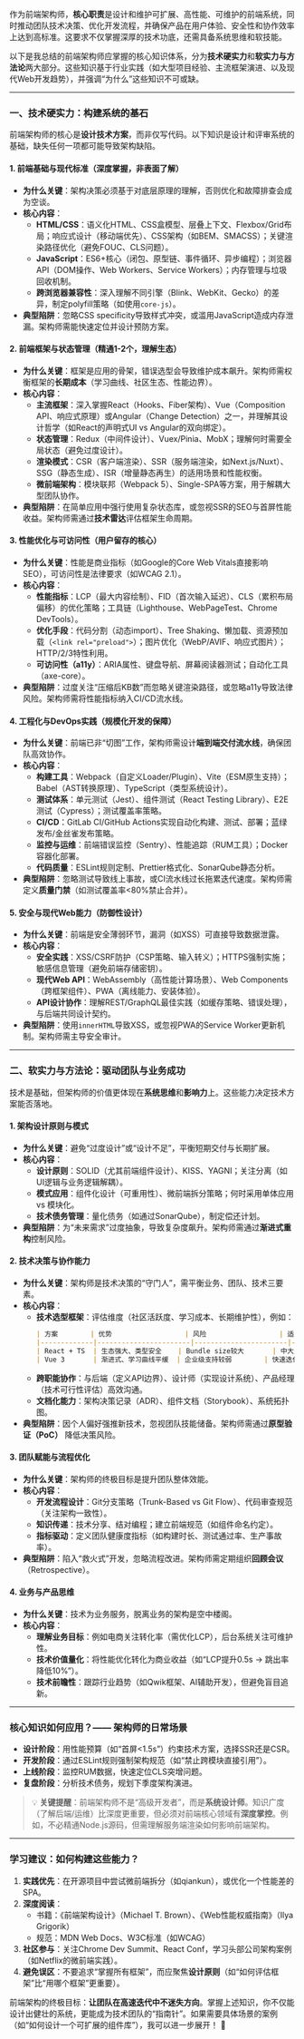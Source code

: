 作为前端架构师，**核心职责**是设计和维护可扩展、高性能、可维护的前端系统，同时推动团队技术决策、优化开发流程，并确保产品在用户体验、安全性和协作效率上达到高标准。这要求不仅掌握深厚的技术功底，还需具备系统思维和软技能。

以下是我总结的前端架构师应掌握的核心知识体系，分为**技术硬实力**和**软实力与方法论**两大部分。这些知识基于行业实践（如大型项目经验、主流框架演进、以及现代Web开发趋势），并强调“为什么”这些知识不可或缺。

---

### 一、技术硬实力：构建系统的基石
前端架构师的核心是**设计技术方案**，而非仅写代码。以下知识是设计和评审系统的基础，缺失任何一项都可能导致架构缺陷。

#### 1. 前端基础与现代标准（深度掌握，非表面了解）
   - **为什么关键**：架构决策必须基于对底层原理的理解，否则优化和故障排查会成为空谈。
   - **核心内容**：
     - **HTML/CSS**：语义化HTML、CSS盒模型、层叠上下文、Flexbox/Grid布局；响应式设计（移动端优先）、CSS架构（如BEM、SMACSS）；关键渲染路径优化（避免FOUC、CLS问题）。
     - **JavaScript**：ES6+核心（闭包、原型链、事件循环、异步编程）；浏览器API（DOM操作、Web Workers、Service Workers）；内存管理与垃圾回收机制。
     - **跨浏览器兼容性**：深入理解不同引擎（Blink、WebKit、Gecko）的差异，制定polyfill策略（如使用`core-js`）。
   - **典型陷阱**：忽略CSS specificity导致样式冲突，或滥用JavaScript造成内存泄漏。架构师需能快速定位并设计预防方案。

#### 2. 前端框架与状态管理（精通1-2个，理解生态）
   - **为什么关键**：框架是应用的骨架，错误选型会导致维护成本飙升。架构师需权衡框架的**长期成本**（学习曲线、社区生态、性能边界）。
   - **核心内容**：
     - **主流框架**：深入掌握React（Hooks、Fiber架构）、Vue（Composition API、响应式原理）或Angular（Change Detection）之一，并理解其设计哲学（如React的声明式UI vs Angular的双向绑定）。
     - **状态管理**：Redux（中间件设计）、Vuex/Pinia、MobX；理解何时需要全局状态（避免过度设计）。
     - **渲染模式**：CSR（客户端渲染）、SSR（服务端渲染，如Next.js/Nuxt）、SSG（静态生成）、ISR（增量静态再生）的适用场景和性能权衡。
     - **微前端架构**：模块联邦（Webpack 5）、Single-SPA等方案，用于解耦大型团队协作。
   - **典型陷阱**：在简单应用中强行使用复杂状态库，或忽视SSR的SEO与首屏性能收益。架构师需通过**技术雷达**评估框架生命周期。

#### 3. 性能优化与可访问性（用户留存的核心）
   - **为什么关键**：性能是商业指标（如Google的Core Web Vitals直接影响SEO），可访问性是法律要求（如WCAG 2.1）。
   - **核心内容**：
     - **性能指标**：LCP（最大内容绘制）、FID（首次输入延迟）、CLS（累积布局偏移）的优化策略；工具链（Lighthouse、WebPageTest、Chrome DevTools）。
     - **优化手段**：代码分割（动态import）、Tree Shaking、懒加载、资源预加载（`<link rel="preload">`）；图片优化（WebP/AVIF、响应式图片）；HTTP/2/3特性利用。
     - **可访问性（a11y）**：ARIA属性、键盘导航、屏幕阅读器测试；自动化工具（axe-core）。
   - **典型陷阱**：过度关注“压缩后KB数”而忽略关键渲染路径，或忽略a11y导致法律风险。架构师需将性能指标纳入CI/CD流水线。

#### 4. 工程化与DevOps实践（规模化开发的保障）
   - **为什么关键**：前端已非“切图”工作，架构师需设计**端到端交付流水线**，确保团队高效协作。
   - **核心内容**：
     - **构建工具**：Webpack（自定义Loader/Plugin）、Vite（ESM原生支持）；Babel（AST转换原理）、TypeScript（类型系统设计）。
     - **测试体系**：单元测试（Jest）、组件测试（React Testing Library）、E2E测试（Cypress）；测试覆盖率策略。
     - **CI/CD**：GitLab CI/GitHub Actions实现自动化构建、测试、部署；蓝绿发布/金丝雀发布策略。
     - **监控与运维**：前端错误监控（Sentry）、性能追踪（RUM工具）；Docker容器化部署。
     - **代码质量**：ESLint规则定制、Prettier格式化、SonarQube静态分析。
   - **典型陷阱**：忽略测试导致线上事故，或CI流水线过长拖累迭代速度。架构师需定义**质量门禁**（如测试覆盖率<80%禁止合并）。

#### 5. 安全与现代Web能力（防御性设计）
   - **为什么关键**：前端是安全薄弱环节，漏洞（如XSS）可直接导致数据泄露。
   - **核心内容**：
     - **安全实践**：XSS/CSRF防护（CSP策略、输入转义）；HTTPS强制实施；敏感信息管理（避免前端存储密钥）。
     - **现代Web API**：WebAssembly（高性能计算场景）、Web Components（跨框架组件）、PWA（离线能力、安装体验）。
     - **API设计协作**：理解REST/GraphQL最佳实践（如缓存策略、错误处理），与后端共同设计契约。
   - **典型陷阱**：使用`innerHTML`导致XSS，或忽视PWA的Service Worker更新机制。架构师需主导安全审计。

---

### 二、软实力与方法论：驱动团队与业务成功
技术是基础，但架构师的价值更体现在**系统思维**和**影响力**上。这些能力决定技术方案能否落地。

#### 1. 架构设计原则与模式
   - **为什么关键**：避免“过度设计”或“设计不足”，平衡短期交付与长期扩展。
   - **核心内容**：
     - **设计原则**：SOLID（尤其前端组件设计）、KISS、YAGNI；关注分离（如UI逻辑与业务逻辑解耦）。
     - **模式应用**：组件化设计（可重用性）、微前端拆分策略；何时采用单体应用 vs 模块化。
     - **技术债务管理**：量化债务（如通过SonarQube），制定偿还计划。
   - **典型陷阱**：为“未来需求”过度抽象，导致复杂度飙升。架构师需通过**渐进式重构**控制风险。

#### 2. 技术决策与协作能力
   - **为什么关键**：架构师是技术决策的“守门人”，需平衡业务、团队、技术三要素。
   - **核心内容**：
     - **技术选型框架**：评估维度（社区活跃度、学习成本、长期维护性），例如：  
       ```markdown
       | 方案        | 优势                  | 风险                  | 适用场景               |
       |-------------|-----------------------|-----------------------|-----------------------|
       | React + TS  | 生态强大、类型安全    | Bundle size较大       | 中大型复杂应用        |
       | Vue 3       | 渐进式、学习曲线平缓  | 企业级支持较弱        | 快速迭代项目          |
       ```
     - **跨职能协作**：与后端（定义API边界）、设计师（实现设计系统）、产品经理（技术可行性评估）高效沟通。
     - **文档化能力**：架构决策记录（ADR）、组件文档（Storybook）、系统拓扑图。
   - **典型陷阱**：因个人偏好强推新技术，忽视团队技能储备。架构师需通过**原型验证（PoC）** 降低决策风险。

#### 3. 团队赋能与流程优化
   - **为什么关键**：架构师的终极目标是提升团队整体效能。
   - **核心内容**：
     - **开发流程设计**：Git分支策略（Trunk-Based vs Git Flow）、代码审查规范（关注架构一致性）。
     - **知识传递**：技术分享、结对编程；建立前端规范（如组件命名约定）。
     - **指标驱动**：定义团队健康度指标（如构建时长、测试通过率、生产事故率）。
   - **典型陷阱**：陷入“救火式”开发，忽略流程改进。架构师需定期组织**回顾会议**（Retrospective）。

#### 4. 业务与产品思维
   - **为什么关键**：技术为业务服务，脱离业务的架构是空中楼阁。
   - **核心内容**：
     - **理解业务目标**：例如电商关注转化率（需优化LCP），后台系统关注可维护性。
     - **技术价值量化**：将性能优化转化为商业收益（如“LCP提升0.5s → 跳出率降低10%”）。
     - **技术前瞻性**：跟踪行业趋势（如Qwik框架、AI辅助开发），但避免盲目追新。

---

### **核心知识如何应用？—— 架构师的日常场景**
- **设计阶段**：用性能预算（如“首屏<1.5s”）约束技术方案，选择SSR还是CSR。
- **开发阶段**：通过ESLint规则强制架构规范（如“禁止跨模块直接引用”）。
- **上线阶段**：监控RUM数据，快速定位CLS突增问题。
- **复盘阶段**：分析技术债务，规划下季度架构演进。

> 💡 **关键提醒**：前端架构师不是“高级开发者”，而是**系统设计师**。知识广度（了解后端/运维）比深度更重要，但必须对前端核心领域有**深度掌控**。例如，不必精通Node.js源码，但需理解服务端渲染如何影响前端架构。

---

### **学习建议：如何构建这些能力？**
1. **实践优先**：在开源项目中尝试微前端拆分（如qiankun），或优化一个性能差的SPA。
2. **深度阅读**：  
   - 书籍：《前端架构设计》（Michael T. Brown）、《Web性能权威指南》（Ilya Grigorik）  
   - 规范：MDN Web Docs、W3C标准（如WCAG）  
3. **社区参与**：关注Chrome Dev Summit、React Conf，学习头部公司架构案例（如Netflix的微前端实践）。
4. **避免误区**：不要追求“掌握所有框架”，而应聚焦**设计原则**（如“如何评估框架”比“用哪个框架”更重要）。

前端架构的终极目标：**让团队在高速迭代中不迷失方向**。掌握上述知识，你不仅能设计出健壮的系统，更能成为技术团队的“指南针”。如果需要具体场景的案例（如“如何设计一个可扩展的组件库”），我可以进一步展开！ 🚀
